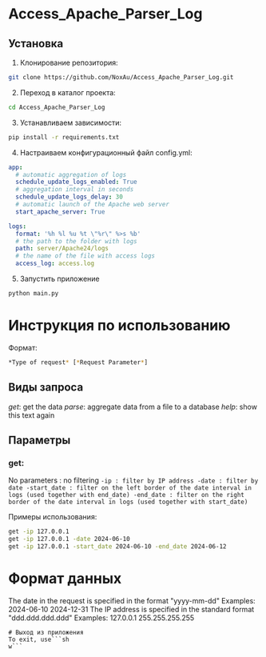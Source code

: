 ﻿# Access_Apache_Parser_Log

<!--Установка-->
## Установка
1. Клонирование репозитория:
```sh
git clone https://github.com/NoxAu/Access_Apache_Parser_Log.git
```

2. Переход в каталог проекта:
```sh
cd Access_Apache_Parser_Log
```

3. Устанавливаем зависимости:
```sh
pip install -r requirements.txt
```

4. Настраиваем конфигурационный файл config.yml:
```yaml
app:
  # automatic aggregation of logs
  schedule_update_logs_enabled: True
  # aggregation interval in seconds
  schedule_update_logs_delay: 30
  # automatic launch of the Apache web server
  start_apache_server: True

logs:
  format: '%h %l %u %t \"%r\" %>s %b'
  # the path to the folder with logs
  path: server/Apache24/logs
  # the name of the file with access logs
  access_log: access.log
```
5. Запустить приложение
```sh
python main.py
```
# Инструкция по использованию
Формат:
```sh
*Type of request* [*Request Parameter*]
```
## Виды запроса
*get*: get the data
*parse*: aggregate data from a file to a database
*help*: show this text again
## Параметры
### get:
No parameters : no filtering
`-ip : filter by IP address
-date : filter by date
-start_date : filter on the left border of the date interval in logs (used together with end_date)
-end_date : filter on the right border of the date interval in logs (used together with start_date)`

Примеры использования:
```sh 
get -ip 127.0.0.1
get -ip 127.0.0.1 -date 2024-06-10
get -ip 127.0.0.1 -start_date 2024-06-10 -end_date 2024-06-12
```
# Формат данных 
The date in the request is specified in the format "yyyy-mm-dd"
Examples:
2024-06-10
2024-12-31
The IP address is specified in the standard format "ddd.ddd.ddd.ddd"
Examples:
127.0.0.1
255.255.255.255
```
# Выход из приложения
To exit, use```sh
w```

